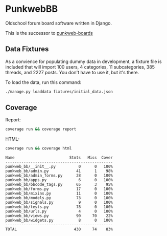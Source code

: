 # PunkwebBB

Oldschool forum board software written in Django.

This is the successor to [punkweb-boards](https://github.com/Punkweb/punkweb-boards)


## Data Fixtures

As a convience for populating dummy data in development, a fixture file is included that will import 100 users, 4 categories, 11 subcategories, 385 threads, and 2227 posts.  You don't have to use it, but it's there.

To load the data, run this command:

```bash
./manage.py loaddata fixtures/initial_data.json
```


## Coverage

Report:

```bash
coverage run && coverage report
```

HTML:

```bash
coverage run && coverage html
```

```
Name                        Stmts   Miss  Cover
-----------------------------------------------
punkweb_bb/__init__.py          0      0   100%
punkweb_bb/admin.py            41      1    98%
punkweb_bb/admin_forms.py      28      0   100%
punkweb_bb/apps.py              6      0   100%
punkweb_bb/bbcode_tags.py      65      3    95%
punkweb_bb/forms.py            17      0   100%
punkweb_bb/mixins.py           11      0   100%
punkweb_bb/models.py           73      0   100%
punkweb_bb/signals.py           9      0   100%
punkweb_bb/tests.py            78      0   100%
punkweb_bb/urls.py              4      0   100%
punkweb_bb/views.py            90     70    22%
punkweb_bb/widgets.py           8      0   100%
-----------------------------------------------
TOTAL                         430     74    83%
```